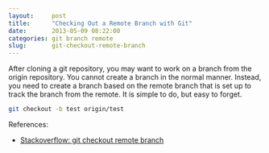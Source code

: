 ```yaml
---
layout:     post
title:      "Checking Out a Remote Branch with Git"
date:       2013-05-09 08:22:00
categories: git branch remote
slug:       git-checkout-remote-branch
---
```


After cloning a git repository, you may want to work on a branch from the origin repository. You cannot create a branch in the normal manner. Instead, you need to create a branch based on the remote branch that is set up to track the branch from the remote. It is simple to do, but easy to forget.

```bash
git checkout -b test origin/test
```

References:

* [Stackoverflow: git checkout remote branch](http://stackoverflow.com/questions/1783405/git-checkout-remote-branch)

